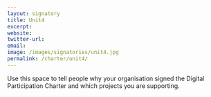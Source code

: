 ```yaml
---
layout: signatory
title: Unit4
excerpt: 
website: 
twitter-url: 
email: 
image: /images/signatories/unit4.jpg
permalink: /charter/unit4/
---
```


Use this space to tell people why your organisation signed the Digital Participation Charter and which projects you are supporting.